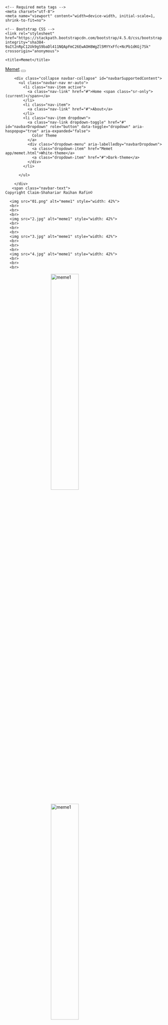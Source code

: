 <!doctype html>
<html lang="en">
  <head>
    <style>
img {
  display: block;
  margin-left: auto;
  margin-right: auto;
}
</style>


    <!-- Required meta tags -->
    <meta charset="utf-8">
    <meta name="viewport" content="width=device-width, initial-scale=1, shrink-to-fit=no">

    <!-- Bootstrap CSS -->
    <link rel="stylesheet" href="https://stackpath.bootstrapcdn.com/bootstrap/4.5.0/css/bootstrap.min.css" integrity="sha384-9aIt2nRpC12Uk9gS9baDl411NQApFmC26EwAOH8WgZl5MYYxFfc+NcPb1dKGj7Sk" crossorigin="anonymous">

    <title>Memet</title>
  </head>
  <body>
    <nav class="navbar navbar-expand-lg navbar-dark bg-dark sticky-top">
        <a class="navbar-brand" href="#">Memet</a>
        <button class="navbar-toggler" type="button" data-toggle="collapse" data-target="#navbarSupportedContent" aria-controls="navbarSupportedContent" aria-expanded="false" aria-label="Toggle navigation">
          <span class="navbar-toggler-icon"></span>
        </button>
      
        <div class="collapse navbar-collapse" id="navbarSupportedContent">
          <ul class="navbar-nav mr-auto">
            <li class="nav-item active">
              <a class="nav-link" href="#">Home <span class="sr-only">(current)</span></a>
            </li>
            <li class="nav-item">
              <a class="nav-link" href="#">About</a>
            </li>
            <li class="nav-item dropdown">
              <a class="nav-link dropdown-toggle" href="#" id="navbarDropdown" role="button" data-toggle="dropdown" aria-haspopup="true" aria-expanded="false">
                Color Theme
              </a>
              <div class="dropdown-menu" aria-labelledby="navbarDropdown">
                <a class="dropdown-item" href="Memet app/memet.html">White-theme</a>
                <a class="dropdown-item" href="#">Dark-theme</a>
              </div>
            </li>
            
          </ul>
          
        </div>
       <span class="navbar-text">
    Copyright Claim-Shahariar Raihan Rafin©
  </span>
      </nav>
      
      <img src="01.png" alt="meme1" style="width: 42%">
      <br>
      <br>
      <br>
      <img src="2.jpg" alt="meme1" style="width: 42%">
      <br>
      <br>
      <br>
      <img src="3.jpg" alt="meme1" style="width: 42%">
      <br>
      <br>
      <br>
      <img src="4.jpg" alt="meme1" style="width: 42%">
      <br>
      <br>
      <br>
<img src="5.jpg" alt="meme1" style="width: 42%">
      <br>
      <br>
      <br>
      <img src="6.jpg" alt="meme1" style="width: 42%">
      <br>
      <br>
      <br>

<img src="8.jpg" alt="meme1" style="width: 42%">
      <br>
      <br>
      <br>
      <img src="9.jpg" alt="meme1" style="width: 42%">
      <br>
      <br>
      <br>
<img src="10.jpg" alt="meme1" style="width: 42%">
      <br>
      <br>
      <br>
      <img src="11.jpg" alt="meme1" style="width: 42%">
      <br>
      <br>
      <br>
<img src="12.jpg" alt="meme1" style="width: 42%">
      <br>
      <br>
      <br>
      <img src="13.jpg" alt="meme1" style="width: 42%">
      <br>
      <br>
      <br>
<img src="14.jpg" alt="meme1" style="width: 42%">
      <br>
      <br>
      <br>
      <img src="15.jpg" alt="meme1" style="width: 42%">
      <br>
      <br>
      <br>
<img src="16.jpg" alt="meme1" style="width: 42%">
      <br>
      <br>
      <br>
      <img src="17.jpg" alt="meme1" style="width: 42%">
      <br>
      <br>
      <br>
      <img src="18.jpg" alt="meme1" style="width: 42%">
      <br>
      <br>
      <br>
      <img src="19.jpg" alt="meme1" style="width: 42%">
      <br>
      <br>
      <br><img src="20.jpg" alt="meme1" style="width: 42%">
      <br>
      <br>
      <br>
      <img src="21.jpg" alt="meme1" style="width: 42%">
      <br>
      <br>
      <br><img src="22.jpg" alt="meme1" style="width: 42%">
      <br>
      <br>
      <br>
      <img src="23.jpg" alt="meme1" style="width: 42%">
      <br>
      <br>
      <br><img src="24.jpg" alt="meme1" style="width: 42%">
      <br>
      <br>
      <br>
      <img src="25.jpg" alt="meme1" style="width: 42%">
      <br>
      <br>
      <br><img src="26.jpg" alt="meme1" style="width: 42%">
      <br>
      <br>
      <br>
      <img src="27.jpg" alt="meme1" style="width: 42%">
      <br>
      <br>
      <br>

    

    <!-- Optional JavaScript -->
    <!-- jQuery first, then Popper.js, then Bootstrap JS -->
    <script src="https://code.jquery.com/jquery-3.5.1.slim.min.js" integrity="sha384-DfXdz2htPH0lsSSs5nCTpuj/zy4C+OGpamoFVy38MVBnE+IbbVYUew+OrCXaRkfj" crossorigin="anonymous"></script>
    <script src="https://cdn.jsdelivr.net/npm/popper.js@1.16.0/dist/umd/popper.min.js" integrity="sha384-Q6E9RHvbIyZFJoft+2mJbHaEWldlvI9IOYy5n3zV9zzTtmI3UksdQRVvoxMfooAo" crossorigin="anonymous"></script>
    <script src="https://stackpath.bootstrapcdn.com/bootstrap/4.5.0/js/bootstrap.min.js" integrity="sha384-OgVRvuATP1z7JjHLkuOU7Xw704+h835Lr+6QL9UvYjZE3Ipu6Tp75j7Bh/kR0JKI" crossorigin="anonymous"></script>
  </body>
</html>
